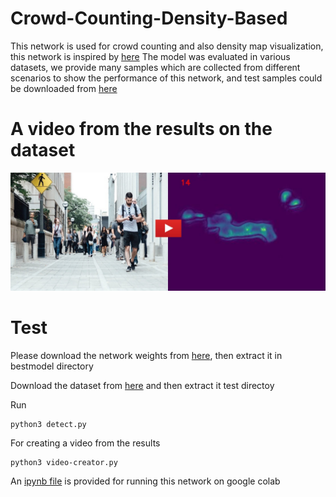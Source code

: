 # Crowd-Counting-Density-Based

This network is used for crowd counting and also density map visualization, this network is inspired by [here](https://github.com/Pongpisit-Thanasutives/Variations-of-SFANet-for-Crowd-Counting)
The model was evaluated in various datasets, we provide many samples which are collected from different scenarios to show the performance of this network, and test samples could be downloaded from [here](https://drive.google.com/file/d/1BrFOcpV-7bua8Z-UNneyKAbs0iw5ZTKC/view?usp=sharing)

# A video from the results on the dataset

[![Watch the video](pic/001.jpg)](https://youtu.be/XjtfAY3GVUs)

# Test
Please download the network weights from  [here](https://drive.google.com/file/d/1cIez_FfyuiqnowLmio7tw7KaUDC-rToe/view?usp=sharing), then extract it in bestmodel directory

Download the dataset from [here](https://drive.google.com/file/d/1BrFOcpV-7bua8Z-UNneyKAbs0iw5ZTKC/view?usp=sharing) and then extract it test directoy

Run
```
python3 detect.py
```

For creating a video from the results
```
python3 video-creator.py
```


An [ipynb file](Density-Based-CC.ipynb) is provided for running this network on google colab





